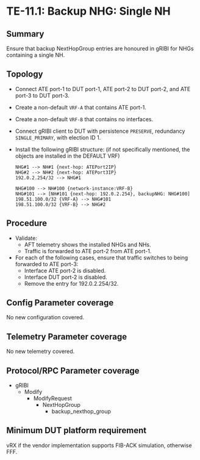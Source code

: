 # TE-11.1: Backup NHG: Single NH

## Summary

Ensure that backup NextHopGroup entries are honoured in gRIBI for NHGs
containing a single NH.

## Topology

*   Connect ATE port-1 to DUT port-1, ATE port-2 to DUT port-2, and ATE port-3
    to DUT port-3.
*   Create a non-default `VRF-A` that contains ATE port-1.
*   Create a non-default `VRF-B` that contains no interfaces.
*   Connect gRIBI client to DUT with persistence `PRESERVE`, redundancy
    `SINGLE_PRIMARY`, with election ID 1.
*   Install the following gRIBI structure: (if not specifically mentioned, the
    objects are installed in the DEFAULT VRF)

    ```text
    NHG#1 --> NH#1 {next-hop: ATEPort2IP}
    NHG#2 --> NH#2 {next-hop: ATEPort3IP}
    192.0.2.254/32 --> NHG#1

    NHG#100 --> NH#100 {network-instance:VRF-B}
    NHG#101 --> [NH#101 {next-hop: 192.0.2.254}, backupNHG: NHG#100]
    198.51.100.0/32 {VRF-A} --> NHG#101
    198.51.100.0/32 {VRF-B} --> NHG#2
    ```

## Procedure

*   Validate:
    *   AFT telemetry shows the installed NHGs and NHs.
    *   Traffic is forwarded to ATE port-2 from ATE port-1.
*   For each of the following cases, ensure that traffic switches to being
    forwarded to ATE port-3:
    *   Interface ATE port-2 is disabled.
    *   Interface DUT port-2 is disabled.
    *   Remove the entry for 192.0.2.254/32.

## Config Parameter coverage

No new configuration covered.

## Telemetry Parameter coverage

No new telemetry covered.

## Protocol/RPC Parameter coverage

*   gRIBI
    *   Modify
        *   ModifyRequest
            *   NextHopGroup
                *   backup_nexthop_group

## Minimum DUT platform requirement

vRX if the vendor implementation supports FIB-ACK simulation, otherwise FFF.
